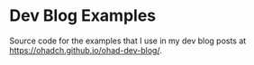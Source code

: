 # Dev Blog Examples

Source code for the examples that I use in my dev blog posts at https://ohadch.github.io/ohad-dev-blog/.